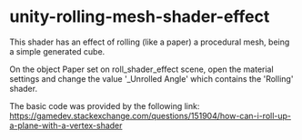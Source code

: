 # unity-rolling-mesh-shader-effect

This shader has an effect of rolling (like a paper) a procedural mesh, being a simple generated cube.

On the object Paper set on roll_shader_effect scene, open the material settings and change the value '_Unrolled Angle' which contains the 'Rolling' shader.

The basic code was provided by the following link:
https://gamedev.stackexchange.com/questions/151904/how-can-i-roll-up-a-plane-with-a-vertex-shader